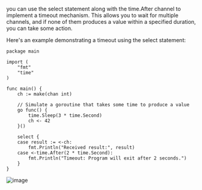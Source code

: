 you can use the select statement along with the time.After channel to implement a timeout mechanism. This allows you to wait for multiple channels, and if none of them produces a value within a specified duration, you can take some action.

Here's an example demonstrating a timeout using the select statement:

```golang
package main

import (
	"fmt"
	"time"
)

func main() {
	ch := make(chan int)

	// Simulate a goroutine that takes some time to produce a value
	go func() {
		time.Sleep(3 * time.Second)
		ch <- 42
	}()

	select {
	case result := <-ch:
		fmt.Println("Received result:", result)
	case <-time.After(2 * time.Second):
		fmt.Println("Timeout: Program will exit after 2 seconds.")
	}
}
```

![image](https://github.com/MeSabya/Golang/assets/33947539/c078cb8d-edc9-46d9-a6e2-b96109eb029a)

